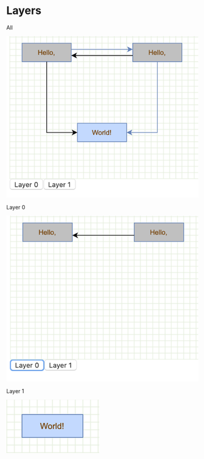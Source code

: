 # Layers

All

![All](../images/examples/layers/layers-1.png "All")

Layer 0

![Layer 0](../images/examples/layers/layers-2.png "Layer 0")

Layer 1

![Layer 1](../images/examples/layers/layers-3.png "Layer 1")
